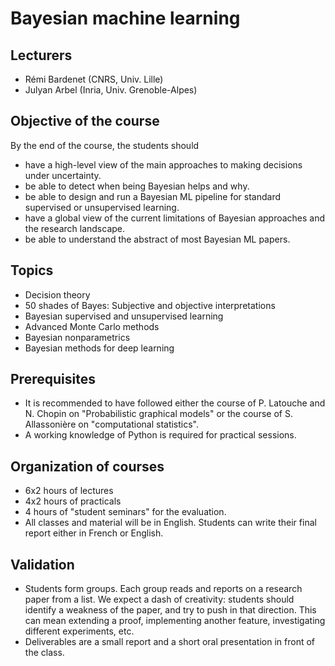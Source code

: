 # Bayesian machine learning

## Lecturers
* Rémi Bardenet (CNRS, Univ. Lille)
* Julyan Arbel (Inria, Univ. Grenoble-Alpes)

## Objective of the course
By the end of the course, the students should
* have a high-level view of the main approaches to making decisions under uncertainty.
* be able to detect when being Bayesian helps and why.
* be able to design and run a Bayesian ML pipeline for standard supervised or unsupervised
learning.
* have a global view of the current limitations of Bayesian approaches and the research
landscape.
* be able to understand the abstract of most Bayesian ML papers.

## Topics
* Decision theory
* 50 shades of Bayes: Subjective and objective interpretations
* Bayesian supervised and unsupervised learning
* Advanced Monte Carlo methods
* Bayesian nonparametrics
* Bayesian methods for deep learning

## Prerequisites
* It is recommended to have followed either the course of P. Latouche and N. Chopin on "Probabilistic graphical models" or the course of S. Allassonière on "computational statistics".
* A working knowledge of Python is required for practical sessions.

## Organization of courses
* 6x2 hours of lectures
* 4x2 hours of practicals
* 4 hours of "student seminars" for the evaluation.
* All classes and material will be in English. Students can write their final report either in French or English.

## Validation
* Students form groups. Each group reads and reports on a research paper from a list. We expect a dash of creativity: students should identify a weakness of the paper, and try to push in that direction. This can mean extending a proof, implementing another feature, investigating different experiments, etc. 
* Deliverables are a small report and a short oral presentation in front of the class.
